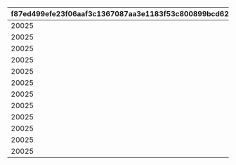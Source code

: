 |f87ed499efe23f06aaf3c1367087aa3e1183f53c800899bcd62484a033a5e84b|9a17b15e14417b872365c3a597611f3aeceb8f658261d7a6e2cbe74f990ed11d|36df54045870b632fa0ab95a4c1c1da57d1ff02a960ae30873d8d9f54289a6d3|6750d188e666765be14a39f1c47c3e08daa7f855e362c2c8bf0ebe0b81ea0216|881db3220faf378ed79f6c1cc72af32ba732258e8f1e0d02b5a58afaddb41250|f480054423c62e8faf88297e0578ae39013f37db6ad96411701e20f1d3579dfb|
| --- | --- | --- | --- | --- | --- |
|20025|1|1|0|0|1101|
|20025|1|1|0|0|1102|
|20025|0|1|5042002|1|1103|
|20025|1|1|0|0|1104|
|20025|0|1|5042003|1|1105|
|20025|1|1|0|0|1106|
|20025|0|1|5042005|2|1107|
|20025|0|2|5042007|1|1201|
|20025|0|2|5042007|2|1202|
|20025|1|2|0|0|1203|
|20025|1|2|0|0|1204|
|20025|0|1|0|0|1301|